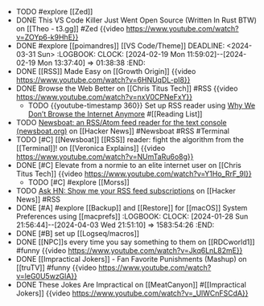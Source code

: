 - TODO #explore [[Zed]]
- DONE This VS Code Killer Just Went Open Source (Written In Rust BTW) on [[Theo - t3․gg]] #Zed
  {{video https://www.youtube.com/watch?v=ZOYp6-k9HhE}}
- DONE #explore [[poimandres]] [[VS Code/Theme]]
  DEADLINE: <2024-03-31 Sun>
  :LOGBOOK:
  CLOCK: [2024-02-19 Mon 11:59:02]--[2024-02-19 Mon 13:37:40] => 01:38:38
  :END:
- DONE [[RSS]] Made Easy on [[Growth Origin]]
  {{video https://www.youtube.com/watch?v=6HNUqDL-pI8}}
- DONE Browse the Web Better on [[Chris Titus Tech]] #RSS
  {{video https://www.youtube.com/watch?v=nxV0CPNeFxY}}
	- TODO {{youtube-timestamp 360}} Set up RSS reader using [Why We Don’t Browse the Internet Anymore](https://christitus.com/why-we-dont-browse-the-internet-anymore/) #[[Reading List]]
- TODO [Newsboat: an RSS/Atom feed reader for the text console (newsboat.org)](https://news.ycombinator.com/item?id=34527485) on [[Hacker News]] #Newsboat #RSS #Terminal
- TODO [#C] [[Newsboat]] [[RSS]] reader: fight the algorithm from the [[Terminal]]! on [[Veronica Explains]]
  {{video https://www.youtube.com/watch?v=NUmTaRu6o8g}}
- DONE [#C] Elevate from a normie to an elite internet user on [[Chris Titus Tech]]
  {{video https://www.youtube.com/watch?v=Y1Ho_RrF_9I}}
	- TODO [#C] #explore [[Morss]]
- TODO [Ask HN: Show me your RSS feed subscriptions](https://news.ycombinator.com/item?id=38478378) on [[Hacker News]] #RSS
- DONE [#A] #explore [[Backup]] and [[Restore]] for [[macOS]] System Preferences using [[macprefs]]
  :LOGBOOK:
  CLOCK: [2024-01-28 Sun 21:56:44]--[2024-04-03 Wed 21:51:10] => 1583:54:26
  :END:
- DONE [#B] set up [[Logseq/macros]]
- DONE [[NPC]]s every time you say something to them on [[RDCworld1]] #funny
  {{video https://www.youtube.com/watch?v=Jkq6LnL82mE}}
- DONE [[Impractical Jokers]] - Fan Favorite Punishments (Mashup) on [[truTV]] #funny
  {{video https://www.youtube.com/watch?v=leG0U5wzGlA}}
- DONE These Jokes Are Impractical on [[MeatCanyon]] #[[Impractical Jokers]]
  {{video https://www.youtube.com/watch?v=_UlWCnFSCdA}}